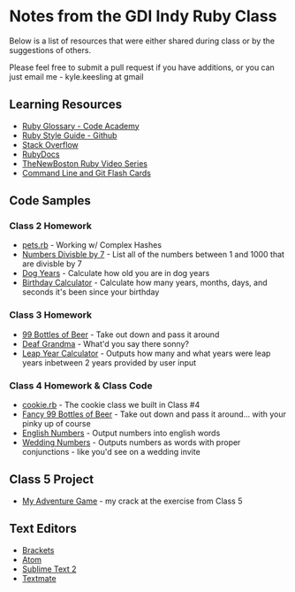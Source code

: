 # Notes from the GDI Indy Ruby Class

Below is a list of resources that were either shared during class or by the suggestions of others. 

Please feel free to submit a pull request if you have additions, or you can just email me - kyle.keesling at gmail

## Learning Resources
- [Ruby Glossary - Code Academy](https://www.codecademy.com/articles/glossary-ruby)
- [Ruby Style Guide - Github](https://github.com/styleguide/ruby)
- [Stack Overflow](http://stackoverflow.com/questions/tagged/ruby)
- [RubyDocs](http://ruby-doc.org/core-2.2.0/)
- [TheNewBoston Ruby Video Series](https://www.youtube.com/playlist?list=PL1512BD72E7C9FFCA)
- [Command Line and Git Flash Cards](http://samkap.github.io/command-line-starter-kit/)

## Code Samples

### Class 2 Homework
- [pets.rb](https://gist.github.com/kylekeesling/91e500b05dec24d4b552) - Working w/ Complex Hashes
- [Numbers Divisble by 7](https://gist.github.com/kylekeesling/4523d06719e6284cc80f) - List all of the numbers between 1 and 1000 that are divisble by 7
- [Dog Years](https://gist.github.com/kylekeesling/5df807dc976a726e589e) - Calculate how old you are in dog years
- [Birthday Calculator](https://gist.github.com/kylekeesling/5de85d4bff57cefbf464) - Calculate how many years, months, days, and seconds it's been since your birthday

### Class 3 Homework
- [99 Bottles of Beer](https://gist.github.com/kylekeesling/e70e9c69eb87c42ed99f) - Take out down and pass it around
- [Deaf Grandma](https://gist.github.com/kylekeesling/1a255ebe6505823c5a83) - What'd you say there sonny?
- [Leap Year Calculator](https://gist.github.com/kylekeesling/26ab35c7ed15f04bb343) - Outputs how many and what years were leap years inbetween 2 years provided by user input

### Class 4 Homework & Class Code
- [cookie.rb](https://gist.github.com/kylekeesling/4806789fda6f83a5a47e) - The cookie class we built in Class #4
- [Fancy 99 Bottles of Beer](https://gist.github.com/kylekeesling/e15e9b8bee26a53ac57d) - Take out down and pass it around... with your pinky up of course
- [English Numbers](https://gist.github.com/kylekeesling/4b73a984421f120312de) - Output numbers into english words
- [Wedding Numbers](https://gist.github.com/kylekeesling/a0c60a2aa0aee28f9189) - Outputs numbers as words with proper conjunctions - like you'd see on a wedding invite

## Class 5 Project
- [My Adventure Game](https://github.com/kylekeesling/adventure) - my crack at the exercise from Class 5


## Text Editors
- [Brackets](http://brackets.io)
- [Atom](https://atom.io)
- [Sublime Text 2](http://www.sublimetext.com/2)
- [Textmate](http://macromates.com)
